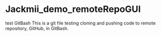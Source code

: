 # Jackmii_demo_remoteRepoGUI
test GitBash
This is a git file testing cloning and pushing code to remote repository, GitHub, in GitBash.
